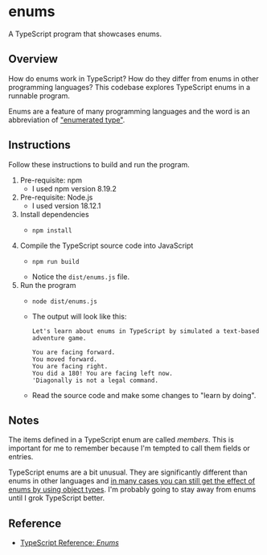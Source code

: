 # enums

A TypeScript program that showcases enums.


## Overview

How do enums work in TypeScript? How do they differ from enums in other programming languages? This codebase explores
TypeScript enums in a runnable program.

Enums are a feature of many programming languages and the word is an abbreviation of ["enumerated type"](https://en.wikipedia.org/wiki/Enumerated_type).


## Instructions

Follow these instructions to build and run the program.

1. Pre-requisite: npm
    * I used npm version 8.19.2
2. Pre-requisite: Node.js
    * I used version 18.12.1
3. Install dependencies
    * ```shell
      npm install
      ```
4. Compile the TypeScript source code into JavaScript
    * ```shell
      npm run build
      ```
    * Notice the `dist/enums.js` file. 
5. Run the program
    * ```shell
      node dist/enums.js
      ```
    * The output will look like this:
      ```text
      Let's learn about enums in TypeScript by simulated a text-based adventure game.
      
      You are facing forward.
      You moved forward.
      You are facing right.
      You did a 180! You are facing left now.
      'Diagonally is not a legal command.
      ```
    * Read the source code and make some changes to "learn by doing".


## Notes

The items defined in a TypeScript enum are called *members*. This is important for me to remember because I'm tempted to
call them fields or entries.

TypeScript enums are a bit unusual. They are significantly different than enums in other languages and [in many cases
you can still get the effect of enums by using object types](https://www.typescriptlang.org/docs/handbook/enums.html?azure-portal=true#objects-vs-enums).
I'm probably going to stay away from enums until I grok TypeScript better.


## Reference

* [TypeScript Reference: *Enums*](https://www.typescriptlang.org/docs/handbook/enums.html?azure-portal=true)
